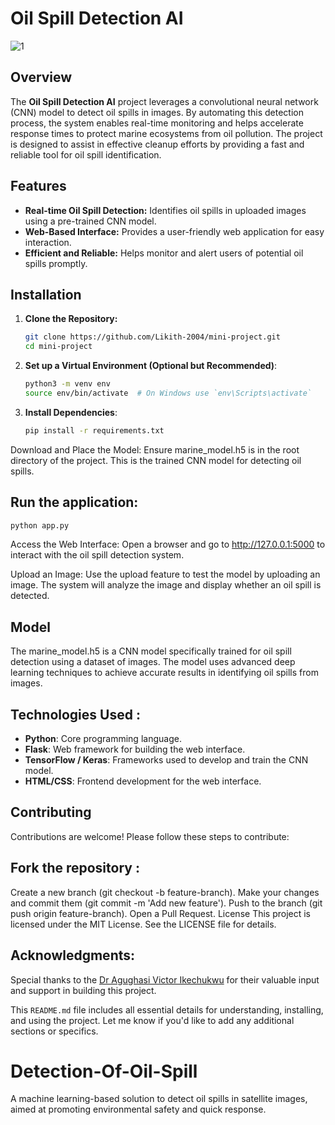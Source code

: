 # Oil Spill Detection AI


![1](https://github.com/user-attachments/assets/30195c45-9b92-4b51-bfcf-7cd5afee7a36)



## Overview
The **Oil Spill Detection AI** project leverages a convolutional neural network (CNN) model to detect oil spills in images. By automating this detection process, the system enables real-time monitoring and helps accelerate response times to protect marine ecosystems from oil pollution. The project is designed to assist in effective cleanup efforts by providing a fast and reliable tool for oil spill identification.


## Features
- **Real-time Oil Spill Detection:** Identifies oil spills in uploaded images using a pre-trained CNN model.
- **Web-Based Interface:** Provides a user-friendly web application for easy interaction.
- **Efficient and Reliable:** Helps monitor and alert users of potential oil spills promptly.
  
## Installation

1. **Clone the Repository:**
   ```bash
   git clone https://github.com/Likith-2004/mini-project.git
   cd mini-project
   
2. **Set up a Virtual Environment (Optional but Recommended)**:
   ```bash
   python3 -m venv env
   source env/bin/activate  # On Windows use `env\Scripts\activate`

3. **Install Dependencies**:

   ```bash
   pip install -r requirements.txt
Download and Place the Model: Ensure marine_model.h5 is in the root directory of the project. This is the trained CNN model for detecting oil spills.


## Run the application:

   ```bash
   python app.py
```


Access the Web Interface: Open a browser and go to http://127.0.0.1:5000 to interact with the oil spill detection system.

Upload an Image: Use the upload feature to test the model by uploading an image. The system will analyze the image and display whether an oil spill is detected.

## Model

The marine_model.h5 is a CNN model specifically trained for oil spill detection using a dataset of images. The model uses advanced deep learning techniques to achieve accurate results in identifying oil spills from images.

## Technologies Used :

- **Python**: Core programming language.
- **Flask**: Web framework for building the web interface.
- **TensorFlow / Keras**: Frameworks used to develop and train the CNN model.
- **HTML/CSS**: Frontend development for the web interface.

## Contributing
Contributions are welcome! Please follow these steps to contribute:


## Fork the repository :
  Create a new branch (git checkout -b feature-branch).
  Make your changes and commit them (git commit -m 'Add new feature').
  Push to the branch (git push origin feature-branch).
  Open a Pull Request.
  License
  This project is licensed under the MIT License. See the LICENSE file for details.

## Acknowledgments:
  Special thanks to the [Dr Agughasi Victor Ikechukwu](https://github.com/Victor-Ikechukwu) for their valuable input and support in building this project.


This `README.md` file includes all essential details for understanding, installing, and using the project. Let me know if you'd like to add any additional sections or specifics.
# Detection-Of-Oil-Spill
A machine learning-based solution to detect oil spills in satellite images, aimed at promoting environmental safety and quick response.
